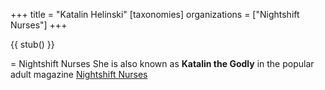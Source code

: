 +++
title = "Katalin Helinski"
[taxonomies]
organizations = ["Nightshift Nurses"]
+++

{{ stub() }}

= Nightshift Nurses
She is also known as **Katalin the Godly** in the popular adult magazine [Nightshift Nurses](@/organizations/nightshift-nurses.md)
